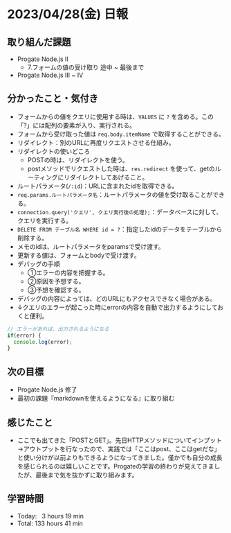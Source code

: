 # 2023/04/28(金) 日報
## 取り組んだ課題
- Progate Node.js Ⅱ
  - 7.フォームの値の受け取り 途中 ~ 最後まで
- Progate Node.js Ⅲ ~ Ⅳ

## 分かったこと・気付き
- フォームからの値をクエリに使用する時は、`VALUES` に `?` を含める。この「?」には配列の要素が入り、実行される。
- フォームから受け取った値は `req.body.itemName` で取得することができる。
- リダイレクト：別のURLに再度リクエストさせる仕組み。
- リダイレクトの使いどころ
  - POSTの時は、リダイレクトを使う。
  - postメソッドでリクエストした時は、`res.redirect` を使って、getのルーティングにリダイレクトしてあげること。
- ルートパラメータ(`/:id`)：URLに含まれたidを取得できる。
- `req.params.ルートパラメータ名`：ルートパラメータの値を受け取ることができる。
- `connection.query('クエリ', クエリ実行後の処理);`：データベースに対して、クエリを実行する。
- `DELETE FROM テーブル名 WHERE id = ?`：指定したidのデータをテーブルから削除する。
- メモのidは、ルートパラメータをparamsで受け渡す。
- 更新する値は、フォームとbodyで受け渡す。
- デバッグの手順
  - ①エラーの内容を把握する。
  - ②原因を予想する。
  - ③予想を確認する。
- デバッグの内容によっては、どのURLにもアクセスできなく場合がある。
- ↓クエリのエラーが起こった時にerrorの内容を自動で出力するようにしておくと便利。
``` Node.js
// エラーがあれば、出力されるようになる
if(error) {
  console.log(error);
}
```

## 次の目標
- Progate Node.js 修了
- 最初の課題『markdownを使えるようになる』に取り組む

## 感じたこと
- ここでも出てきた「POSTとGET」。先日HTTPメソッドについてインプット→アウトプットを行なったので、実践では「ここはpost、ここはgetだな」と使い分けが以前よりもできるようになってきました。僅かでも自分の成長を感じられるのは嬉しいことです。Progateの学習の終わりが見えてきましたが、最後まで気を抜かずに取り組みます。

## 学習時間
- Today:&nbsp;&nbsp;&nbsp;3 hours 19 min
- Total: 133 hours 41 min
